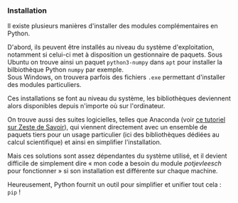 ### Installation

Il existe plusieurs manières d'installer des modules complémentaires en Python.

D'abord, ils peuvent être installés au niveau du système d'exploitation, notamment si celui-ci met à disposition un gestionnaire de paquets.
Sous Ubuntu on trouve ainsi un paquet `python3-numpy` dans `apt` pour installer la bilbiothèque Python `numpy` par exemple.  
Sous Windows, on trouvera parfois des fichiers `.exe` permettant d'installer des modules particuliers.

Ces installations se font au niveau du système, les bibliothèques deviennent alors disponibles depuis n'importe où sur l'ordinateur.

On trouve aussi des suites logicielles, telles que Anaconda (voir [ce tutoriel sur Zeste de Savoir](https://zestedesavoir.com/tutoriels/1448/installer-un-environnement-de-developpement-python-avec-conda/)), qui viennent directement avec un ensemble de paquets tiers pour un usage particulier (ici des bibliothèques dédiées au calcul scientifique) et ainsi en simplifier l'installation.

Mais ces solutions sont assez dépendantes du système utilisé, et il devient difficile de simplement dire « mon code a besoin du module _potjevleesch_ pour fonctionner » si son installation est différente sur chaque machine.

Heureusement, Python fournit un outil pour simplifier et unifier tout cela : `pip` !
